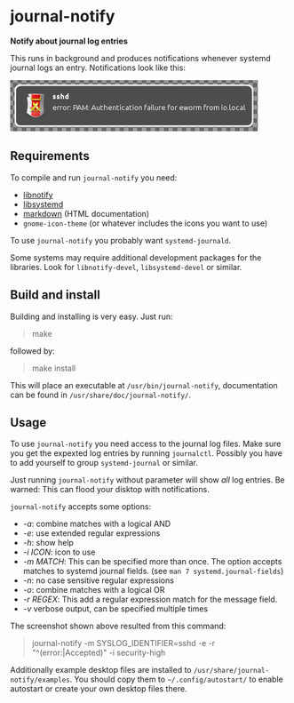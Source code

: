 journal-notify
==============

**Notify about journal log entries**

This runs in background and produces notifications whenever systemd journal
logs an entry. Notifications look like this:

![Notification](screenshot.png)

Requirements
------------

To compile and run `journal-notify` you need:

* [libnotify](http://library.gnome.org/devel/notification-spec/)
* [libsystemd](http://www.freedesktop.org/wiki/Software/systemd/)
* [markdown](http://daringfireball.net/projects/markdown/) (HTML
 documentation)
* `gnome-icon-theme` (or whatever includes the icons you want to use)

To use `journal-notify` you probably want `systemd-journald`.

Some systems may require additional development packages for the libraries.
Look for `libnotify-devel`, `libsystemd-devel` or similar.

Build and install
-----------------

Building and installing is very easy. Just run:

> make

followed by:

> make install

This will place an executable at `/usr/bin/journal-notify`,
documentation can be found in `/usr/share/doc/journal-notify/`.

Usage
-----

To use `journal-notify` you need access to the journal log files. Make sure
you get the expexted log entries by running `journalctl`. Possibly you have
to add yourself to group `systemd-journal` or similar.

Just running `journal-notify` without parameter will show *all* log entries.
Be warned: This can flood your disktop with notifications.

`journal-notify` accepts some options:

* *-a*: combine matches with a logical AND
* *-e*: use extended regular expressions
* *-h*: show help
* *-i ICON*: icon to use
* *-m MATCH*: This can be specified more than once. The option accepts matches
 to systemd journal fields. (see `man 7 systemd.journal-fields`)
* *-n*: no case sensitive regular expressions
* *-o*: combine matches with a logical OR
* *-r REGEX*: This add a regular expression match for the message field.
* *-v* verbose output, can be specified multiple times

The screenshot shown above resulted from this command:

> journal-notify -m SYSLOG_IDENTIFIER=sshd -e -r "^(error:|Accepted)"
-i security-high

Additionally example desktop files are installed to
`/usr/share/journal-notify/examples`. You should copy them to
`~/.config/autostart/` to enable autostart or create your own desktop files
there.

